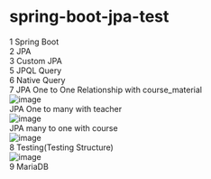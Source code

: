# spring-boot-jpa-test
1 Spring Boot
<br>
2 JPA
<br>
3 Custom JPA
<br>
5 JPQL Query
<br>
6 Native Query
<br>
7 JPA One to One Relationship with course_material
<br>
![image](https://user-images.githubusercontent.com/36573782/188506533-25b9c5e3-6fd0-4cd9-a264-6bebc2c58b9d.png)
<br>
JPA One to many with teacher
<br>
![image](https://user-images.githubusercontent.com/36573782/188713430-c06622ed-62e8-4ae6-a992-b44cc1c9205d.png)
<br>
JPA many to one with course
<br>
![image](https://user-images.githubusercontent.com/36573782/188721470-f077c0eb-39c1-443e-8c9b-56388caffac0.png)
<br>
8 Testing(Testing Structure)
<br>
![image](https://user-images.githubusercontent.com/36573782/188721647-c2437e93-aba7-4a23-8e3f-2027fde64615.png)
<br>
9 MariaDB
<br>
